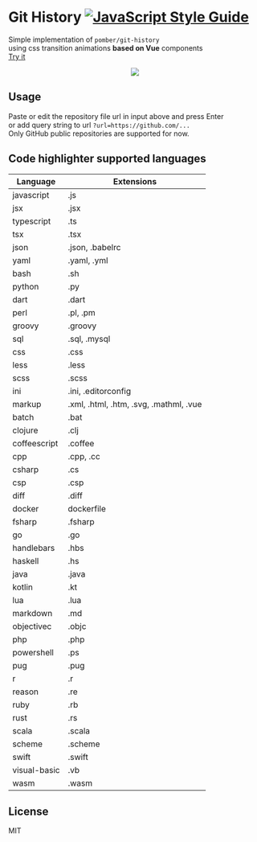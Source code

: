 # Git History [![JavaScript Style Guide](https://img.shields.io/badge/code_style-standard-brightgreen.svg?style=flat-square)](https://standardjs.com)
Simple implementation of `pomber/git-history`  
using css transition animations **based on Vue** components  
[Try it](https://elevista.github.io/git-history)

<p align="center">
  <img src="https://user-images.githubusercontent.com/9513647/55275689-f7a59080-532c-11e9-9a40-a8384741ee70.gif">
</p>

## Usage
Paste or edit the repository file url in input above and press Enter  
or add query string to url `?url=https://github.com/...`  
Only GitHub public repositories are supported for now.  

## Code highlighter supported languages
|Language|Extensions|
|-|-|
|javascript|.js|
|jsx|.jsx|
|typescript|.ts|
|tsx|.tsx|
|json|.json, .babelrc|
|yaml|.yaml, .yml|
|bash|.sh|
|python|.py|
|dart|.dart|
|perl|.pl, .pm|
|groovy|.groovy|
|sql|.sql, .mysql|
|css|.css|
|less|.less|
|scss|.scss|
|ini|.ini, .editorconfig|
|markup|.xml, .html, .htm, .svg, .mathml, .vue|
|batch|.bat|
|clojure|.clj|
|coffeescript|.coffee|
|cpp|.cpp, .cc|
|csharp|.cs|
|csp|.csp|
|diff|.diff|
|docker|dockerfile|
|fsharp|.fsharp|
|go|.go|
|handlebars|.hbs|
|haskell|.hs|
|java|.java|
|kotlin|.kt|
|lua|.lua|
|markdown|.md|
|objectivec|.objc|
|php|.php|
|powershell|.ps|
|pug|.pug|
|r|.r|
|reason|.re|
|ruby|.rb|
|rust|.rs|
|scala|.scala|
|scheme|.scheme|
|swift|.swift|
|visual-basic|.vb|
|wasm|.wasm|

## License
MIT